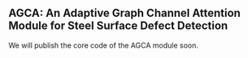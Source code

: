 ## AGCA: An Adaptive Graph Channel Attention Module for Steel Surface Defect Detection
We will publish the core code of the AGCA module soon.
